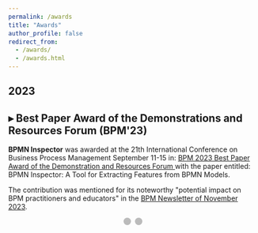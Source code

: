 ```yaml
---
permalink: /awards
title: "Awards"
author_profile: false
redirect_from: 
  - /awards/
  - /awards.html
---
```


## 2023

## ▸ Best Paper Award of the Demonstrations and Resources Forum (BPM'23)

**BPMN Inspector** was awarded at the 21th International Conference on Business Process Management September 11-15 in: [BPM 2023 Best Paper Award of the Demonstration and Resources Forum ](https://bpm-conference.org/awards/) with the paper entitled: BPMN Inspector: A Tool for Extracting Features from BPMN Models. 

The contribution was mentioned for its noteworthy "potential impact on BPM
practitioners and educators" in the [BPM Newsletter of November 2023](https://bpm-conference.org/assets/docs/newsletter/BPM-newsletter-2023-11.pdf
). 

<div class="slideshow-container">

  <!-- Prima immagine -->
  <div class="mySlides fade">
    <img src="../files/awards/2023/bpmnaward.jpeg" style="width:100%">
  </div>

  <!-- Seconda immagine -->
  <div class="mySlides fade">
    <img src="../files/awards/2023/BPM23AwardCertificate.jpg" style="width:100%">
  </div>

</div>

<!-- Controlli per cambiare immagine -->
<div style="text-align:center">
  <span class="dot" onclick="currentSlide(1)"></span> 
  <span class="dot" onclick="currentSlide(2)"></span> 
</div>

<style>
/* CSS per lo slideshow */
.slideshow-container {
  position: relative;
  max-width: 100%;
  margin: auto;
}

.mySlides {
  display: none;
}

.fade {
  -webkit-animation-name: fade;
  -webkit-animation-duration: 1.5s;
  animation-name: fade;
  animation-duration: 1.5s;
}

@-webkit-keyframes fade {
  from {opacity: .4} 
  to {opacity: 1}
}

@keyframes fade {
  from {opacity: .4} 
  to {opacity: 1}
}

/* Dot indicators */
.dot {
  height: 15px;
  width: 15px;
  margin: 0 2px;
  background-color: #bbb;
  border-radius: 50%;
  display: inline-block;
  transition: background-color 0.6s ease;
}

.active, .dot:hover {
  background-color: #717171;
}
</style>

<script>
// JavaScript per far cambiare automaticamente le immagini
let slideIndex = 0;
showSlides();

function showSlides() {
  let i;
  let slides = document.getElementsByClassName("mySlides");
  let dots = document.getElementsByClassName("dot");
  for (i = 0; i < slides.length; i++) {
    slides[i].style.display = "none";  
  }
  slideIndex++;
  if (slideIndex > slides.length) {slideIndex = 1}    
  for (i = 0; i < dots.length; i++) {
    dots[i].className = dots[i].className.replace(" active", "");
  }
  slides[slideIndex-1].style.display = "block";  
  dots[slideIndex-1].className += " active";
  setTimeout(showSlides, 7000); 
}
</script>